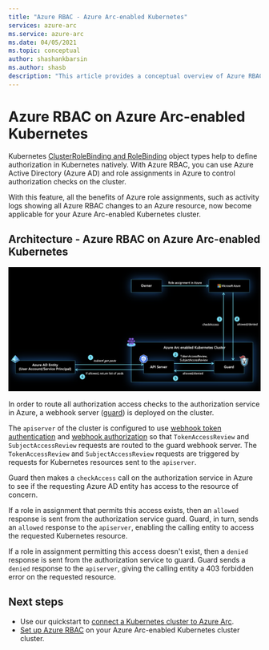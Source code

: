 ```yaml
---
title: "Azure RBAC - Azure Arc-enabled Kubernetes"
services: azure-arc
ms.service: azure-arc
ms.date: 04/05/2021
ms.topic: conceptual
author: shashankbarsin
ms.author: shasb
description: "This article provides a conceptual overview of Azure RBAC capability on Azure Arc-enabled Kubernetes"
---
```


# Azure RBAC on Azure Arc-enabled Kubernetes

Kubernetes [ClusterRoleBinding and RoleBinding](https://kubernetes.io/docs/reference/access-authn-authz/rbac/#rolebinding-and-clusterrolebinding) object types help to define authorization in Kubernetes natively. With Azure RBAC, you can use Azure Active Directory (Azure AD) and role assignments in Azure to control authorization checks on the cluster.

With this feature, all the benefits of Azure role assignments, such as activity logs showing all Azure RBAC changes to an Azure resource, now become applicable for your Azure Arc-enabled Kubernetes cluster.

## Architecture - Azure RBAC on Azure Arc-enabled Kubernetes

[ ![Azure RBAC architecture](./media/conceptual-azure-rbac.png) ](./media/conceptual-azure-rbac.png#lightbox)

In order to route all authorization access checks to the authorization service in Azure, a webhook server ([guard](https://github.com/appscode/guard)) is deployed on the cluster.

The `apiserver` of the cluster is configured to use [webhook token authentication](https://kubernetes.io/docs/reference/access-authn-authz/authentication/#webhook-token-authentication) and [webhook authorization](https://kubernetes.io/docs/reference/access-authn-authz/webhook/) so that `TokenAccessReview` and `SubjectAccessReview` requests are routed to the guard webhook server. The `TokenAccessReview` and `SubjectAccessReview` requests are triggered by requests for Kubernetes resources sent to the `apiserver`.

Guard then makes a `checkAccess` call on the authorization service in Azure to see if the requesting Azure AD entity has access to the resource of concern. 

If a role in assignment that permits this access exists, then an `allowed` response is sent from the authorization service guard. Guard, in turn, sends an `allowed` response to the `apiserver`, enabling the calling entity to access the requested Kubernetes resource.


If a role in assignment permitting this access doesn't exist, then a `denied` response is sent from the authorization service to guard. Guard sends a `denied` response to the `apiserver`, giving the calling entity a 403 forbidden error on the requested resource.

## Next steps

* Use our quickstart to [connect a Kubernetes cluster to Azure Arc](./quickstart-connect-cluster.md).
* [Set up Azure RBAC](./azure-rbac.md) on your Azure Arc-enabled Kubernetes cluster cluster.

